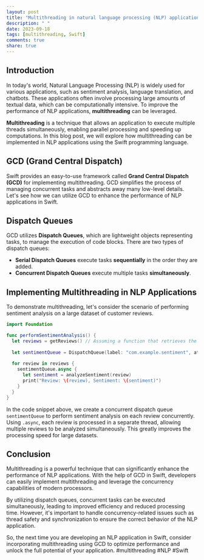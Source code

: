 ```yaml
---
layout: post
title: "Multithreading in natural language processing (NLP) applications with Swift"
description: " "
date: 2023-09-18
tags: [multithreading, Swift]
comments: true
share: true
---
```


## Introduction

In today's world, Natural Language Processing (NLP) is widely used for various applications, such as sentiment analysis, language translation, and chatbots. These applications often involve processing large amounts of textual data, which can be computationally intensive. To improve the performance of NLP applications, **multithreading** can be leveraged.

**Multithreading** is a technique that allows an application to execute multiple threads simultaneously, enabling parallel processing and speeding up computations. In this blog post, we will explore how multithreading can be implemented in NLP applications using the Swift programming language.

## GCD (Grand Central Dispatch)

Swift provides an easy-to-use framework called **Grand Central Dispatch (GCD)** for implementing multithreading. GCD simplifies the process of managing concurrent tasks and abstracts away many low-level details. Let's see how we can utilize GCD to enhance the performance of NLP applications in Swift.

## Dispatch Queues

GCD utilizes **Dispatch Queues**, which are lightweight objects representing tasks, to manage the execution of code blocks. There are two types of dispatch queues:
- **Serial Dispatch Queues** execute tasks **sequentially** in the order they are added.
- **Concurrent Dispatch Queues** execute multiple tasks **simultaneously**.

## Implementing Multithreading in NLP Applications

To demonstrate multithreading, let's consider the scenario of performing sentiment analysis on a large dataset of customer reviews.

```swift
import Foundation

func performSentimentAnalysis() {
  let reviews = getReviews() // Assuming a function that retrieves the reviews
  
  let sentimentQueue = DispatchQueue(label: "com.example.sentiment", attributes: .concurrent)
  
  for review in reviews {
    sentimentQueue.async {
      let sentiment = analyzeSentiment(review)
      print("Review: \(review), Sentiment: \(sentiment)")
    }
  }
}
```

In the code snippet above, we create a concurrent dispatch queue `sentimentQueue` to perform sentiment analysis on each review concurrently. Using `.async`, each review is processed in a separate thread, allowing multiple reviews to be analyzed simultaneously. This greatly improves the processing speed for large datasets.

## Conclusion

Multithreading is a powerful technique that can significantly enhance the performance of NLP applications. With the help of GCD in Swift, developers can easily implement multithreading and leverage the concurrency capabilities of modern processors.

By utilizing dispatch queues, concurrent tasks can be executed simultaneously, leading to improved efficiency and reduced processing time. However, it's important to handle concurrency-related issues such as thread safety and synchronization to ensure the correct behavior of the NLP application.

So, the next time you are developing an NLP application in Swift, consider incorporating multithreading using GCD to optimize performance and unlock the full potential of your application. #multithreading #NLP #Swift
